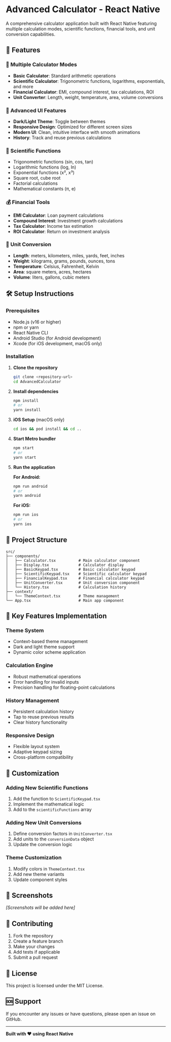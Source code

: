 # Advanced Calculator - React Native

A comprehensive calculator application built with React Native featuring multiple calculation modes, scientific functions, financial tools, and unit conversion capabilities.

## 🚀 Features

### 📱 Multiple Calculator Modes
- **Basic Calculator**: Standard arithmetic operations
- **Scientific Calculator**: Trigonometric functions, logarithms, exponentials, and more
- **Financial Calculator**: EMI, compound interest, tax calculations, ROI
- **Unit Converter**: Length, weight, temperature, area, volume conversions

### 🎨 Advanced UI Features
- **Dark/Light Theme**: Toggle between themes
- **Responsive Design**: Optimized for different screen sizes
- **Modern UI**: Clean, intuitive interface with smooth animations
- **History**: Track and reuse previous calculations

### 🔬 Scientific Functions
- Trigonometric functions (sin, cos, tan)
- Logarithmic functions (log, ln)
- Exponential functions (x², x³)
- Square root, cube root
- Factorial calculations
- Mathematical constants (π, e)

### 💰 Financial Tools
- **EMI Calculator**: Loan payment calculations
- **Compound Interest**: Investment growth calculations
- **Tax Calculator**: Income tax estimation
- **ROI Calculator**: Return on investment analysis

### 📏 Unit Conversion
- **Length**: meters, kilometers, miles, yards, feet, inches
- **Weight**: kilograms, grams, pounds, ounces, tons
- **Temperature**: Celsius, Fahrenheit, Kelvin
- **Area**: square meters, acres, hectares
- **Volume**: liters, gallons, cubic meters

## 🛠️ Setup Instructions

### Prerequisites
- Node.js (v16 or higher)
- npm or yarn
- React Native CLI
- Android Studio (for Android development)
- Xcode (for iOS development, macOS only)

### Installation

1. **Clone the repository**
   ```bash
   git clone <repository-url>
   cd AdvancedCalculator
   ```

2. **Install dependencies**
   ```bash
   npm install
   # or
   yarn install
   ```

3. **iOS Setup** (macOS only)
   ```bash
   cd ios && pod install && cd ..
   ```

4. **Start Metro bundler**
   ```bash
   npm start
   # or
   yarn start
   ```

5. **Run the application**

   **For Android:**
   ```bash
   npm run android
   # or
   yarn android
   ```

   **For iOS:**
   ```bash
   npm run ios
   # or
   yarn ios
   ```

## 📁 Project Structure

```
src/
├── components/
│   ├── Calculator.tsx          # Main calculator component
│   ├── Display.tsx             # Calculator display
│   ├── BasicKeypad.tsx         # Basic calculator keypad
│   ├── ScientificKeypad.tsx    # Scientific calculator keypad
│   ├── FinancialKeypad.tsx     # Financial calculator keypad
│   ├── UnitConverter.tsx       # Unit conversion component
│   └── History.tsx             # Calculation history
├── context/
│   └── ThemeContext.tsx        # Theme management
└── App.tsx                     # Main app component
```

## 🎯 Key Features Implementation

### Theme System
- Context-based theme management
- Dark and light theme support
- Dynamic color scheme application

### Calculation Engine
- Robust mathematical operations
- Error handling for invalid inputs
- Precision handling for floating-point calculations

### History Management
- Persistent calculation history
- Tap to reuse previous results
- Clear history functionality

### Responsive Design
- Flexible layout system
- Adaptive keypad sizing
- Cross-platform compatibility

## 🔧 Customization

### Adding New Scientific Functions
1. Add the function to `ScientificKeypad.tsx`
2. Implement the mathematical logic
3. Add to the `scientificFunctions` array

### Adding New Unit Conversions
1. Define conversion factors in `UnitConverter.tsx`
2. Add units to the `conversionData` object
3. Update the conversion logic

### Theme Customization
1. Modify colors in `ThemeContext.tsx`
2. Add new theme variants
3. Update component styles

## 📱 Screenshots

*[Screenshots will be added here]*

## 🤝 Contributing

1. Fork the repository
2. Create a feature branch
3. Make your changes
4. Add tests if applicable
5. Submit a pull request

## 📄 License

This project is licensed under the MIT License.

## 🆘 Support

If you encounter any issues or have questions, please open an issue on GitHub.

---

**Built with ❤️ using React Native** 